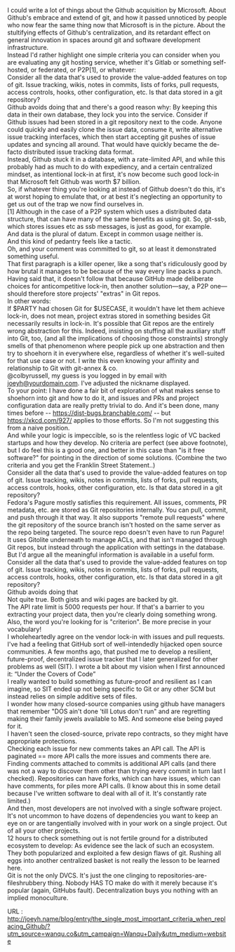   I could write a lot of things about the Github acquisition by Microsoft.
About Github's embrace and extend of git, and how it passed unnoticed by
people who now fear the same thing now that Microsoft is in the
picture. About the stultifying effects of Github's centralization, and
its retardant effect on general innovation in spaces around git and
software development infrastructure.  
    Instead I'd rather highlight one simple criteria you can consider when
you are evaluating any git hosting service, whether it's Gitlab or
something self-hosted, or federated, or P2P[1], or whatever:  
    Consider all the data that's used to provide the value-added features on
top of git. Issue tracking, wikis, notes in commits, lists of forks, pull
requests, access controls, hooks, other configuration, etc.
Is that data stored in a git repository?  
    Github avoids doing that and there's a good
reason why: By keeping this data in their own database, they lock you into
the service. Consider if Github issues had been stored in a git repository
next to the code. Anyone could quickly and easily clone the issue data,
consume it, write alternative issue tracking interfaces, which then start
accepting git pushes of issue updates and syncing all around. That would have
quickly became the de-facto distributed issue tracking data format.  
    Instead, Github stuck it in a database, with a rate-limited API, and while
this probably had as much to do with expediency, and a certain centralized
mindset, as intentional lock-in at first, it's now become such good lock-in
that Microsoft felt Github was worth $7 billion.  
    So, if whatever thing you're looking at instead of Github doesn't do
this, it's at worst hoping to emulate that, or at best it's neglecting
an opportunity to get us out of the trap we now find ourselves in.  
    [1] Although in the case of a P2P system which uses a distributed data
structure, that can have many of the same benefits as using git.
So, git-ssb, which stores issues etc as ssb messages, is just as good,
for example.  
    And data is the plural of datum. Except in common usage neither is.  
    And this kind of pedantry feels like a tactic.  
    Oh, and your comment was committed to git, so at least it demonstrated
something useful.  
    That first paragraph is a killer opener, like a song that's ridiculously good by how brutal it manages to be because of the way every line packs a punch.  
    Having said that, it doesn't follow that because GitHub made deliberate choices for anticompetitive lock-in, then another solution—say, a P2P one—should therefore store projects' "extras" in Git repos.  
    In other words:  
    If $PARTY had chosen Git for $USECASE, it wouldn't have let them achieve lock-in, does not mean, project extras stored in something besides Git necessarily results in lock-in.  It's possible that Git repos are the entirely wrong abstraction for this.  Indeed, insisting on stuffing all the auxiliary stuff into Git, too, (and all the implications of choosing those constraints) strongly smells of that phenomenon where people pick up one abstraction and then try to shoehorn it in everywhere else, regardless of whether it's well-suited for that use case or not.  I write this even knowing your affinity and relationship to Git with git-annex & co.  
    @colbyrussell, my guess is you logged in by email with
joeyh@yourdomain.com. I've adjusted the nickname displayed.  
    To your point: I have done a fair bit of exploration of what makes sense to
shoehorn into git and how to do it, and issues and PRs and project
configuration data are really pretty trivial to do. And it's been done,
many times before -- https://dist-bugs.branchable.com/ -- but
https://xkcd.com/927/ applies to those efforts. So I'm not suggesting
this from a naive position.  
    And while your logic is impeccible, so is the relentless logic of VC backed
startups and how they develop. No criteria are perfect (see above footnote),
but I do feel this is a good one, and better in this case than
"is it free software?" for pointing in the direction of some solutions.
(Combine the two criteria and you get the
Franklin Street Statement..)  
    Consider all the data that's used to provide the value-added features on top of git. Issue tracking, wikis, notes in commits, lists of forks, pull requests, access controls, hooks, other configuration, etc.
Is that data stored in a git repository?  
    Fedora's Pagure mostly satisfies this requirement. All issues, comments, PR metadata, etc. are stored as Git repositories internally. You can pull, commit, and push through it that way. It also supports "remote pull requests" where the git repository of the source branch isn't hosted on the same server as the repo being targeted. The source repo doesn't even have to run Pagure!  
    It uses Gitolite underneath to manage ACLs, and that isn't managed through Git repos, but instead through the application with settings in the database. But I'd argue all the meaningful information is available in a useful form.  
    Consider all the data that's used to provide the value-added features on top of git. Issue tracking, wikis, notes in commits, lists of forks, pull requests, access controls, hooks, other configuration, etc.
Is that data stored in a git repository?  
    Github avoids doing that  
    Not quite true. Both gists and wiki pages are backed by git.  
    The API rate limit is 5000 requests per hour. If that's a barrier to you extracting your project data, then you're clearly doing something wrong.  
    Also, the word you're looking for is "criterion". Be more precise in your vocabulary!  
    I wholeheartedly agree on the vendor lock-in with issues and pull requests. I've had a feeling that GitHub sort of well-intendedly hijacked open source communities. A few months ago, that pushed me to develop a resilient, future-proof, decentralized issue tracker that I later generalized for other problems as well (SIT). I wrote a bit about my vision when I first announced it: “Under the Covers of Code”  
    I really wanted to build something as future-proof and resilient as I can imagine, so SIT ended up not being specific to Git or any other SCM but instead relies on simple additive sets of files.  
    I wonder how many closed-source companies using github have managers that remember "DOS ain't done 'till Lotus don't run" and are regretting making their family jewels available to MS.  And someone else being payed for it.  
    I haven't seen the closed-source, private repo contracts, so they might have appropriate protections.  
     Checking each issue for new comments takes an API call. The API is paginated == more API calls the more issues and comments there are. Finding comments attached to commits is additional API calls (and there was not a way to discover them other than trying every commit in turn last I checked). Repositories can have forks, which can have issues, which can have comments, for piles more API calls. (I know about this in some detail because I've written software to deal with all of it. It's constantly rate limited.)  
    And then, most developers are not involved with a single software project. It's not uncommon to have dozens of dependencies you want to keep an eye on or are tangentially involved with in your work on a single project. Out of all your other projects.  
    12 hours to check something out is not fertile ground for a distributed ecosystem to develop: As evidence see the lack of such an ecosystem.  
    They both popularized and exploited a few design flaws of git. Rushing all eggs into another centralized basket is not really the lesson to be learned here.  
    Git is not the only DVCS. It's just the one clinging to repositories-are-fileshrubbery thing. Nobody HAS TO make do with it merely because it's popular (again, GitHubs fault). Decentralization buys you nothing with an implied monoculture.  
    
  URL : http://joeyh.name/blog/entry/the_single_most_important_criteria_when_replacing_Github/?utm_source=wanqu.co&utm_campaign=Wanqu+Daily&utm_medium=website